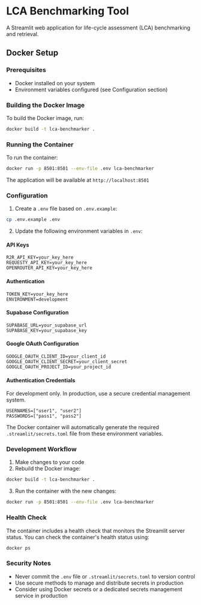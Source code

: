 # LCA Benchmarking Tool

A Streamlit web application for life-cycle assessment (LCA) benchmarking and retrieval.

## Docker Setup

### Prerequisites
- Docker installed on your system
- Environment variables configured (see Configuration section)

### Building the Docker Image
To build the Docker image, run:
```bash
docker build -t lca-benchmarker .
```

### Running the Container
To run the container:
```bash
docker run -p 8501:8501 --env-file .env lca-benchmarker
```

The application will be available at `http://localhost:8501`

### Configuration

1. Create a `.env` file based on `.env.example`:
```bash
cp .env.example .env
```

2. Update the following environment variables in `.env`:

#### API Keys
```
R2R_API_KEY=your_key_here
REQUESTY_API_KEY=your_key_here
OPENROUTER_API_KEY=your_key_here
```

#### Authentication
```
TOKEN_KEY=your_key_here
ENVIRONMENT=development
```

#### Supabase Configuration
```
SUPABASE_URL=your_supabase_url
SUPABASE_KEY=your_supabase_key
```

#### Google OAuth Configuration
```
GOOGLE_OAUTH_CLIENT_ID=your_client_id
GOOGLE_OAUTH_CLIENT_SECRET=your_client_secret
GOOGLE_OAUTH_PROJECT_ID=your_project_id
```

#### Authentication Credentials
For development only. In production, use a secure credential management system.
```
USERNAMES=["user1", "user2"]
PASSWORDS=["pass1", "pass2"]
```

The Docker container will automatically generate the required `.streamlit/secrets.toml` file from these environment variables.

### Development Workflow

1. Make changes to your code
2. Rebuild the Docker image:
```bash
docker build -t lca-benchmarker .
```
3. Run the container with the new changes:
```bash
docker run -p 8501:8501 --env-file .env lca-benchmarker
```

### Health Check
The container includes a health check that monitors the Streamlit server status. You can check the container's health status using:
```bash
docker ps
```

### Security Notes
- Never commit the `.env` file or `.streamlit/secrets.toml` to version control
- Use secure methods to manage and distribute secrets in production
- Consider using Docker secrets or a dedicated secrets management service in production
